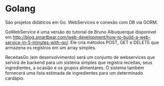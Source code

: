 # Golang
São projetos didáticos em Go. WebServices e conexão com DB via GORM.

GoWebService é uma versão do tutorial de Bruno Albuquerque disponível em http://blog.smartbear.com/web-development/how-to-build-a-web-service-in-5-minutes-with-go/. Ele cria métodos POST, GET e DELETE que armazena os registros em um array simples.

ReceitasGo (em desenvolvimento) será um conjunto de webservices que servirá de backend para um sistema simples que registra receitas, seus ingredientes, a ocasião e os grupos alimentares. O sistema também fornecerá uma lista estimada de ingredientes para um determinado cardápio.
